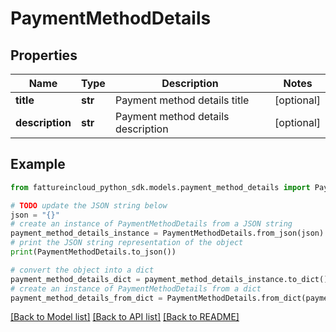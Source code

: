 # PaymentMethodDetails


## Properties

Name | Type | Description | Notes
------------ | ------------- | ------------- | -------------
**title** | **str** | Payment method details title | [optional] 
**description** | **str** | Payment method details description | [optional] 

## Example

```python
from fattureincloud_python_sdk.models.payment_method_details import PaymentMethodDetails

# TODO update the JSON string below
json = "{}"
# create an instance of PaymentMethodDetails from a JSON string
payment_method_details_instance = PaymentMethodDetails.from_json(json)
# print the JSON string representation of the object
print(PaymentMethodDetails.to_json())

# convert the object into a dict
payment_method_details_dict = payment_method_details_instance.to_dict()
# create an instance of PaymentMethodDetails from a dict
payment_method_details_from_dict = PaymentMethodDetails.from_dict(payment_method_details_dict)
```
[[Back to Model list]](../README.md#documentation-for-models) [[Back to API list]](../README.md#documentation-for-api-endpoints) [[Back to README]](../README.md)


